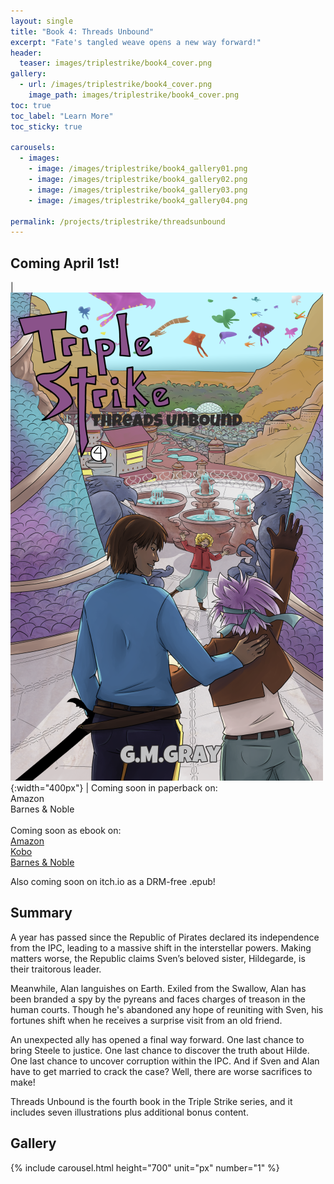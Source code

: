 ```yaml
---
layout: single
title: "Book 4: Threads Unbound"
excerpt: "Fate's tangled weave opens a new way forward!"
header:
  teaser: images/triplestrike/book4_cover.png
gallery:
  - url: /images/triplestrike/book4_cover.png
    image_path: images/triplestrike/book4_cover.png
toc: true
toc_label: "Learn More"
toc_sticky: true

carousels:
  - images:
    - image: /images/triplestrike/book4_gallery01.png
    - image: /images/triplestrike/book4_gallery02.png
    - image: /images/triplestrike/book4_gallery03.png
    - image: /images/triplestrike/book4_gallery04.png

permalink: /projects/triplestrike/threadsunbound
---
```


## Coming April 1st!

| ![Triple Strike: Threads Unbound ](/images/triplestrike/book4_cover.png "Triple Strike: Threads Unbound"){:width="400px"} | Coming soon in paperback on: <br> Amazon <br> Barnes & Noble <br><br> Coming soon as ebook on: <br> [Amazon](https://www.amazon.com/dp/B0F27LQD42) <br> [Kobo](https://www.kobo.com/us/en/ebook/triple-strike-threads-unbound) <br> [Barnes & Noble](https://www.barnesandnoble.com/w/triple-strike-g-m-gray/1147183873) <br>
 

Also coming soon on itch.io as a DRM-free .epub!

## Summary

A year has passed since the Republic of Pirates declared its independence from the IPC, leading to a massive shift in the interstellar powers. Making matters worse, the Republic claims Sven’s beloved sister, Hildegarde, is their traitorous leader.

Meanwhile, Alan languishes on Earth. Exiled from the Swallow, Alan has been branded a spy by the pyreans and faces charges of treason in the human courts. Though he's abandoned any hope of reuniting with Sven, his fortunes shift when he receives a surprise visit from an old friend.

An unexpected ally has opened a final way forward. One last chance to bring Steele to justice. One last chance to discover the truth about Hilde. One last chance to uncover corruption within the IPC. And if Sven and Alan have to get married to crack the case? Well, there are worse sacrifices to make!

Threads Unbound is the fourth book in the Triple Strike series, and it includes seven illustrations plus additional bonus content.

## Gallery

  {% include carousel.html height="700" unit="px" number="1" %}
